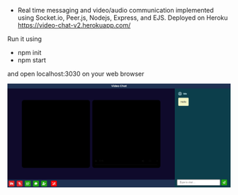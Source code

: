 
- Real time messaging  and video/audio communication implemented using Socket.io, Peer.js, Nodejs, Express, and EJS.
Deployed on Heroku  https://video-chat-v2.herokuapp.com/

Run it using
- npm init
- npm start

and open localhost:3030 on your web browser

![Output](https://github.com/maheshv18/video-chat/blob/master/public/img/img1.JPG)
